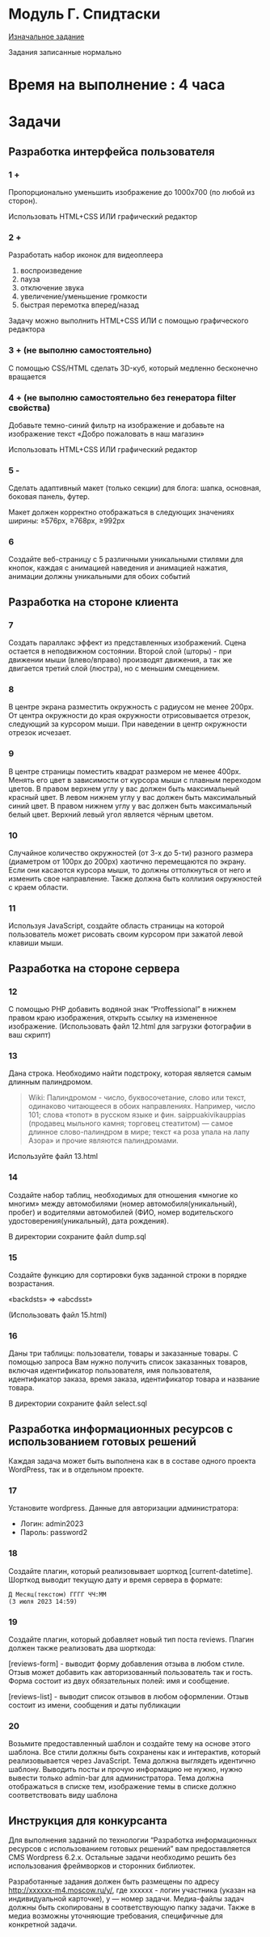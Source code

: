 # Модуль Г. Спидтаски

[Изначальное задание](/task/README.md)

Задания записанные нормально

# Время на выполнение : 4 часа


# Задачи

## Разработка интерфейса пользователя

### 1 +

Пропорционально уменьшить изображение до 1000x700 (по любой из сторон).

Использовать HTML+CSS ИЛИ графический редактор

### 2 +

Разработать набор иконок для видеоплеера

1. воспроизведение
2. пауза
3. отключение звука
4. увеличение/уменьшение громкости
5. быстрая перемотка вперед/назад

Задачу можно выполнить HTML+CSS ИЛИ с помощью графического редактора

### 3 + (не выполню самостоятельно)

С помощью CSS/HTML сделать 3D-куб, который медленно бесконечно вращается

### 4 + (не выполню самостоятельно без генератора filter свойства)

Добавьте темно-синий фильтр на изображение и добавьте на изображение
текст «Добро пожаловать в наш магазин»

Использовать HTML+CSS ИЛИ графический редактор

### 5 -

Сделать адаптивный макет (только секции) для блога: шапка, основная, боковая панель, футер.

Макет должен корректно отображаться в следующих значениях ширины: ≥576px, ≥768px, ≥992px

### 6 

Создайте веб-страницу с 5 различными уникальными стилями для кнопок, каждая с анимацией
наведения и анимацией нажатия, анимации должны уникальными для обоих событий

## Разработка на стороне клиента

### 7 

Создать параллакс эффект из представленных изображений.
Сцена остается в неподвижном состоянии. Второй слой (шторы) -
при движении мыши (влево/вправо) производят движения, а
так же двигается третий слой (люстра), но с меньшим смещением.

### 8 

В центре экрана разместить окружность с радиусом не менее
200px. От центра окружности до
края окружности отрисовывается отрезок,
следующий за курсором мыши. При наведении в
центр окружности отрезок исчезает.

### 9 

В центре страницы поместить квадрат размером не менее 400px. Менять его цвет в
зависимости от курсора мыши с плавным переходом цветов. В правом верхнем углу у вас
должен быть максимальный красный цвет. В левом нижнем углу у вас должен быть
максимальный синий цвет. В правом нижнем углу у вас должен быть максимальный белый
цвет. Верхний левый угол является чёрным цветом.

### 10 

Случайное количество окружностей (от 3-х до 5-ти) разного размера
(диаметром от 100px до 200px) хаотично перемещаются по экрану.
Если они касаются курсора мыши, то должны оттолкнуться от него и
изменить свое направление. Также должна быть коллизия окружностей
с краем области.

### 11 

Используя JavaScript, создайте область страницы на которой пользователь
может рисовать своим курсором при зажатой левой клавиши мыши.

## Разработка на стороне сервера

### 12 

С помощью PHP добавить водяной знак “Proffessional” в нижнем правом краю изображения,
открыть ссылку на измененное изображение.
(Использовать файл 12.html для загрузки фотографии в ваш скрипт)

### 13 

Дана строка. Необходимо найти подстроку, которая является самым длинным палиндромом.

> Wiki: Палиндромом - число, буквосочетание, слово или текст, одинаково читающееся в
> обоих направлениях. Например, число 101; слова «топот» в русском языке и фин.
> saippuakivikauppias (продавец мыльного камня; торговец стеатитом) — самое длинное
> слово-палиндром в мире; текст «а роза упала на лапу Азора» и прочие являются
> палиндромами.

Используйте файл 13.html

### 14 

Создайте набор таблиц, необходимых для отношения «многие ко многим» между
автомобилями (номер автомобиля(уникальный), пробег) и водителями автомобилей (ФИО,
номер водительского удостоверения(уникальный), дата рождения).

В директории сохраните файл dump.sql

### 15 

Создайте функцию для сортировки букв заданной строки в порядке возрастания.

«backdsts» => «abcdsst»

(Использовать файл 15.html)

### 16 

Даны три таблицы: пользователи, товары и заказанные товары. С помощью запроса Вам нужно
получить список заказанных товаров, включая идентификатор пользователя, имя пользователя,
идентификатор заказа, время заказа, идентификатор товара и название товара.

В директории сохраните файл select.sql

## Разработка информационных ресурсов с использованием готовых решений

Каждая задача может быть выполнена как в в составе одного проекта WordPress, так и в
отдельном проекте.

### 17

Установите wordpress. Данные для авторизации администратора:

- Логин: admin2023
- Пароль: password2

### 18

Создайте плагин, который реализовывает шорткод [current-datetime]. Шорткод выводит
текущую дату и время сервера в формате:

```
Д Месяц(текстом) ГГГГ ЧЧ:ММ
(3 июля 2023 14:59)
```

### 19

Создайте плагин, который добавляет новый тип поста reviews. Плагин должен также
реализовать два шорткода:

[reviews-form] - выводит форму добавления отзыва в любом стиле. Отзыв может добавить как
авторизованный пользователь так и гость. Форма состоит из двух обязательных полей: имя и
сообщение.

[reviews-list] - выводит список отзывов в любом оформлении. Отзыв состоит из имени,
сообщения и даты публикации

### 20

Возьмите предоставленный шаблон и создайте тему на основе этого шаблона. Все стили
должны быть сохранены как и интерактив, который реализовывается через JavaScript. Тема
должна выглядеть идентично шаблону. Выводить посты и прочую информацию не нужно,
нужно вывести только admin-bar для администратора. Тема должна отображаться в списке тем,
изображение темы в списке должно соответствовать виду шаблона

## Инструкция для конкурсанта

Для выполнения заданий по технологии “Разработка информационных ресурсов с использованием готовых
решений” вам предоставляется CMS Wordpress 6.2.x. Остальные задачи необходимо решить без использования
фреймворков и сторонних библиотек.

Разработанные задания должен быть размещены по адресу http://xxxxxx-m4.moscow.ru/y/, где xxxxxx - логин
участника (указан на индивидуальной карточке), y — номер задачи. Медиа-файлы задач должны быть
скопированы в соответствующую папку задачи. Также в медиа возможны уточняющие требования,
специфичные для конкретной задачи.